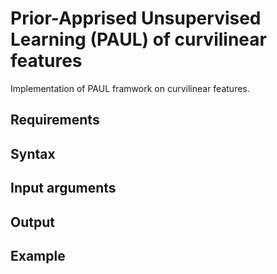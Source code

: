 # Prior-Apprised Unsupervised Learning (PAUL) of curvilinear features
Implementation of PAUL framwork on curvilinear features.

## Requirements

## Syntax

## Input arguments

## Output

## Example
